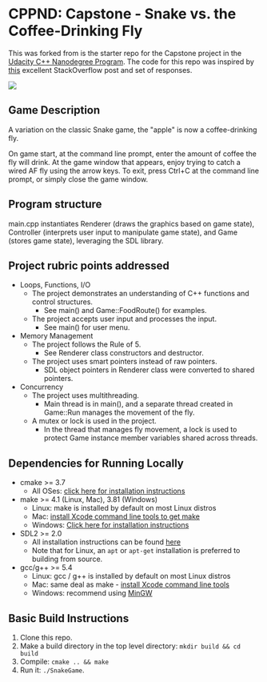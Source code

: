 # CPPND: Capstone - Snake vs. the Coffee-Drinking Fly

This was forked from is the starter repo for the Capstone project in the [Udacity C++ Nanodegree Program](https://www.udacity.com/course/c-plus-plus-nanodegree--nd213). The code for this repo was inspired by [this](https://codereview.stackexchange.com/questions/212296/snake-game-in-c-with-sdl) excellent StackOverflow post and set of responses.

<img src="snake_game.gif"/>

## Game Description
A variation on the classic Snake game, the "apple" is now a coffee-drinking fly.

On game start, at the command line prompt, enter the amount of coffee the fly will drink.
At the game window that appears, enjoy trying to catch a wired AF fly using the arrow keys.
To exit, press Ctrl+C at the command line prompt, or simply close the game window.

## Program structure
main.cpp instantiates Renderer (draws the graphics based on game state), Controller (interprets user input to manipulate game state), and Game (stores game state), leveraging the SDL library.

## Project rubric points addressed
* Loops, Functions, I/O
  * The project demonstrates an understanding of C++ functions and control structures.
    * See main() and Game::FoodRoute() for examples.
  * The project accepts user input and processes the input.
    * See main() for user menu.
* Memory Management
  * The project follows the Rule of 5.
    * See Renderer class constructors and destructor.
  * The project uses smart pointers instead of raw pointers.
    * SDL object pointers in Renderer class were converted to shared pointers.
* Concurrency
  * The project uses multithreading.
    * Main thread is in main(), and a separate thread created in Game::Run manages the movement of the fly.
  * A mutex or lock is used in the project.
    * In the thread that manages fly movement, a lock is used to protect Game instance member variables shared across threads.
    
## Dependencies for Running Locally
* cmake >= 3.7
  * All OSes: [click here for installation instructions](https://cmake.org/install/)
* make >= 4.1 (Linux, Mac), 3.81 (Windows)
  * Linux: make is installed by default on most Linux distros
  * Mac: [install Xcode command line tools to get make](https://developer.apple.com/xcode/features/)
  * Windows: [Click here for installation instructions](http://gnuwin32.sourceforge.net/packages/make.htm)
* SDL2 >= 2.0
  * All installation instructions can be found [here](https://wiki.libsdl.org/Installation)
  * Note that for Linux, an `apt` or `apt-get` installation is preferred to building from source.
* gcc/g++ >= 5.4
  * Linux: gcc / g++ is installed by default on most Linux distros
  * Mac: same deal as make - [install Xcode command line tools](https://developer.apple.com/xcode/features/)
  * Windows: recommend using [MinGW](http://www.mingw.org/)

## Basic Build Instructions

1. Clone this repo.
2. Make a build directory in the top level directory: `mkdir build && cd build`
3. Compile: `cmake .. && make`
4. Run it: `./SnakeGame`.